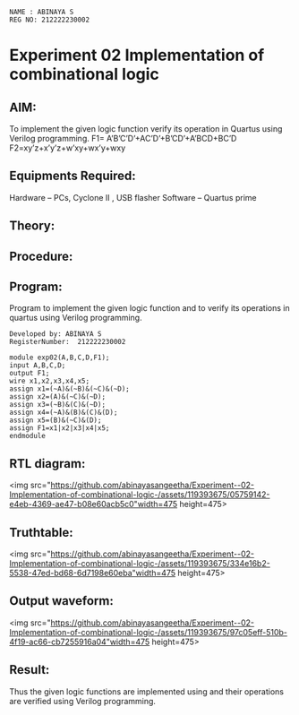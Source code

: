 ```
NAME : ABINAYA S
REG NO: 212222230002
```
# Experiment 02 Implementation of combinational logic

## AIM:
To implement the given logic function verify its operation in Quartus using Verilog programming.
 F1= A’B’C’D’+AC’D’+B’CD’+A’BCD+BC’D
 F2=xy’z+x’y’z+w’xy+wx’y+wxy
 
 
 
## Equipments Required:
Hardware – PCs, Cyclone II , USB flasher
Software – Quartus prime


## Theory:
 


## Procedure:

## Program:

Program to implement the given logic function and to verify its operations in quartus using Verilog programming.
```
Developed by: ABINAYA S
RegisterNumber:  212222230002
```
```
module exp02(A,B,C,D,F1);
input A,B,C,D;
output F1;
wire x1,x2,x3,x4,x5;
assign x1=(~A)&(~B)&(~C)&(~D);
assign x2=(A)&(~C)&(~D);
assign x3=(~B)&(C)&(~D);
assign x4=(~A)&(B)&(C)&(D);
assign x5=(B)&(~C)&(D);
assign F1=x1|x2|x3|x4|x5;
endmodule
```
## RTL diagram:

<img src="https://github.com/abinayasangeetha/Experiment--02-Implementation-of-combinational-logic-/assets/119393675/05759142-e4eb-4369-ae47-b08e60acb5c0"width=475 height=475>



## Truthtable:
<img src="https://github.com/abinayasangeetha/Experiment--02-Implementation-of-combinational-logic-/assets/119393675/334e16b2-5538-47ed-bd68-6d7198e60eba"width=475 height=475>


## Output waveform:
<img src="https://github.com/abinayasangeetha/Experiment--02-Implementation-of-combinational-logic-/assets/119393675/97c05eff-510b-4f19-ac66-cb7255916a04"width=475 height=475>


## Result:
Thus the given logic functions are implemented using  and their operations are verified using Verilog programming.
